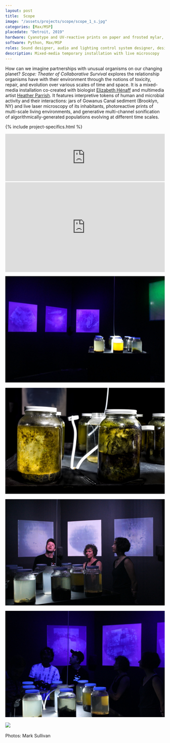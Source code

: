 ```yaml
---
layout: post
title:  Scope
image: "/assets/projects/scope/scope_1_s.jpg"
categories: [Max/MSP]
placedate: "Detroit, 2019"
hardware: Cyanotype and UV-reactive prints on paper and frosted mylar, custom laser microscope, sediment jars, dynamic light fixtures, multichannel audio system, custom control hardware, computer.
software: Python, Max/MSP
roles: Sound designer, audio and lighting control system designer, design engineer, installation coordinator.
description: Mixed-media temporary installation with live microscopy
---
```


<div class="project-narrative">
<p>How can we imagine partnerships with unusual organisms on our changing planet? <i>Scope: Theater of Collaborative Survival</i> explores the relationship organisms have with their environment through the notions of toxicity, repair, and evolution over various scales of time and space. It is a mixed-media installation co-created with biologist <a href="http://elizabeth-henaff.net/">Elizabeth Hénaff</a> and multimedia artist <a href="https://heatherparrish.net/home.html">Heather Parrish</a>. It features interpretive tokens of human and microbial activity and their interactions: jars of Gowanus Canal sediment (Brooklyn, NY) and live laser microscopy of its inhabitants, photoreactive prints of multi-scale living environments, and generative multi-channel sonification of algorithmically-generated populations evolving at different time scales.
</p>
</div>

{% include project-specifics.html %}

<div class="project-media">
<iframe width="100%" scrolling="no" frameborder="no" allow="autoplay" src="https://w.soundcloud.com/player/?url=https%3A//api.soundcloud.com/playlists/1089228019&color=%23ff5500&auto_play=false&hide_related=false&show_comments=true&show_user=true&show_reposts=false&show_teaser=true&visual=true"></iframe>

<div class="video-container" style="padding:56.25% 0 0 0;position:relative;"><iframe src="https://player.vimeo.com/video/363354632" style="position:absolute;top:0;left:0;width:100%;height:100%;" frameborder="0" allow="autoplay; fullscreen" allowfullscreen></iframe></div>

<p><img src="/assets/projects/scope/scope_1.jpg"></p>
<p><img src="/assets/projects/scope/scope_0.jpg"></p>
<p><img src="/assets/projects/scope/scope_3.jpg"></p>
<p><img src="/assets/projects/scope/scope_4.jpg"></p>
<p><img src="/assets/projects/scope/brightToDark_1.gif"></p>
<p class="inline-descr">Photos: Mark Sullivan</p>
</div>